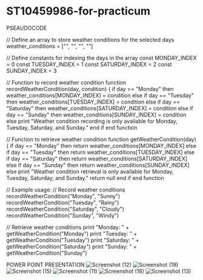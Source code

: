 # ST10459986-for-practicum
PSEAUDOCODE 


// Define an array to store weather conditions for the selected days
weather_conditions = ["", "", "", ""]

// Define constants for indexing the days in the array
const MONDAY_INDEX = 0
const TUESDAY_INDEX = 1
const SATURDAY_INDEX = 2
const SUNDAY_INDEX = 3

// Function to record weather condition
function recordWeatherCondition(day, condition) {
    if day == "Monday" then
        weather_conditions[MONDAY_INDEX] = condition
    else if day == "Tuesday" then
        weather_conditions[TUESDAY_INDEX] = condition
    else if day == "Saturday" then
        weather_conditions[SATURDAY_INDEX] = condition
    else if day == "Sunday" then
        weather_conditions[SUNDAY_INDEX] = condition
    else
        print "Weather condition recording is only available for Monday, Tuesday, Saturday, and Sunday."
    end if
end function

// Function to retrieve weather condition
function getWeatherCondition(day) {
    if day == "Monday" then
        return weather_conditions[MONDAY_INDEX]
    else if day == "Tuesday" then
        return weather_conditions[TUESDAY_INDEX]
    else if day == "Saturday" then
        return weather_conditions[SATURDAY_INDEX]
    else if day == "Sunday" then
        return weather_conditions[SUNDAY_INDEX]
    else
        print "Weather condition retrieval is only available for Monday, Tuesday, Saturday, and Sunday."
        return null
    end if
end function

// Example usage:
// Record weather conditions
recordWeatherCondition("Monday", "Sunny")
recordWeatherCondition("Tuesday", "Rainy")
recordWeatherCondition("Saturday", "Cloudy")
recordWeatherCondition("Sunday", "Windy")

// Retrieve weather conditions
print "Monday: " + getWeatherCondition("Monday")
print "Tuesday: " + getWeatherCondition("Tuesday")
print "Saturday: " + getWeatherCondition("Saturday")
print "Sunday: " + getWeatherCondition("Sunday")

POWER POINT PRESENTATION
![Screenshot (12)](https://github.com/Ndlovuthabo/ST10459986-for-practicum/assets/164686352/a873584b-d417-4047-b1e5-2100bc8ca829)
![Screenshot (19)](https://github.com/Ndlovuthabo/ST10459986-for-practicum/assets/164686352/46b6106f-673a-4164-94f4-b4dcee8a0152)
![Screenshot (15)](https://github.com/Ndlovuthabo/ST10459986-for-practicum/assets/164686352/110318d4-db46-44da-b1ce-e395b62ec4fe)
![Screenshot (11)](https://github.com/Ndlovuthabo/ST10459986-for-practicum/assets/164686352/64d2561b-5df0-442e-8e6b-9d0e991685a3)
![Screenshot (18)](https://github.com/Ndlovuthabo/ST10459986-for-practicum/assets/164686352/d24d1446-4148-4483-9a22-1a86d5d109ca)
![Screenshot (13)](https://github.com/Ndlovuthabo/ST10459986-for-practicum/assets/164686352/adfdfab0-c7bc-40d6-988c-ac17b1d2fa14)



